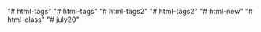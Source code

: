 "# html-tags" 
"# html-tags" 
"# html-tags2" 
"# html-tags2" 
"# html-new" 
"# html-class" 
"# july20" 

